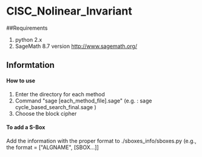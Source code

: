 # CISC_Nolinear_Invariant
##Requirements
1. python 2.x
2. SageMath 8.7 version 
    http://www.sagemath.org/

## Informtation
#### How to use
1. Enter the directory for each method
2. Command "sage [each_method_file].sage"
    (e.g. :  sage cycle_based_search_final.sage )
3. Choose the block cipher

#### To add a S-Box
Add the information with the proper format to ./sboxes_info/sboxes.py
(e.g., the format = ["ALGNAME", [SBOX...]]
